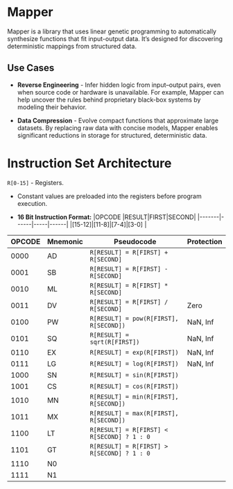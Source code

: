 # Mapper

Mapper is a library that uses linear genetic programming to automatically synthesize functions that fit input-output data. It’s designed for discovering deterministic mappings from structured data.

## Use Cases

- **Reverse Engineering** - Infer hidden logic from input–output pairs, even when source code or hardware is unavailable. For example, Mapper can help uncover the rules behind proprietary black-box systems by modeling their behavior.

- **Data Compression** - Evolve compact functions that approximate large datasets. By replacing raw data with concise models, Mapper enables significant reductions in storage for structured, deterministic data.

# Instruction Set Architecture 

```R[0-15]``` - Registers.
- Constant values are preloaded into the registers before program execution.

- **16 Bit Instruction Format:**
|OPCODE |RESULT|FIRST|SECOND|
|-------|------|-----|------|
|[15-12]|[11-8]|[7-4]|[3-0] |

|OPCODE|Mnemonic|Pseudocode                                    |Protection|
|------|--------|----------------------------------------------|----------|
|0000  |AD      |```R[RESULT] = R[FIRST] + R[SECOND]```        |          |
|0001  |SB      |```R[RESULT] = R[FIRST] - R[SECOND]```        |          |
|0010  |ML      |```R[RESULT] = R[FIRST] * R[SECOND]```        |          |
|0011  |DV      |```R[RESULT] = R[FIRST] / R[SECOND]```        |Zero      |
|0100  |PW      |```R[RESULT] = pow(R[FIRST], R[SECOND])```    |NaN, Inf  |
|0101  |SQ      |```R[RESULT] = sqrt(R[FIRST])```              |NaN, Inf  |
|0110  |EX      |```R[RESULT] = exp(R[FIRST])```               |NaN, Inf  |
|0111  |LG      |```R[RESULT] = log(R[FIRST])```               |NaN, Inf  |
|1000  |SN      |```R[RESULT] = sin(R[FIRST])```               |          |
|1001  |CS      |```R[RESULT] = cos(R[FIRST])```               |          |
|1010  |MN      |```R[RESULT] = min(R[FIRST], R[SECOND])```    |          |
|1011  |MX      |```R[RESULT] = max(R[FIRST], R[SECOND])```    |          |
|1100  |LT      |```R[RESULT] = R[FIRST] < R[SECOND] ? 1 : 0```|          |
|1101  |GT      |```R[RESULT] = R[FIRST] > R[SECOND] ? 1 : 0```|          |
|1110  |N0      |                                              |          |
|1111  |N1      |                                              |          |
